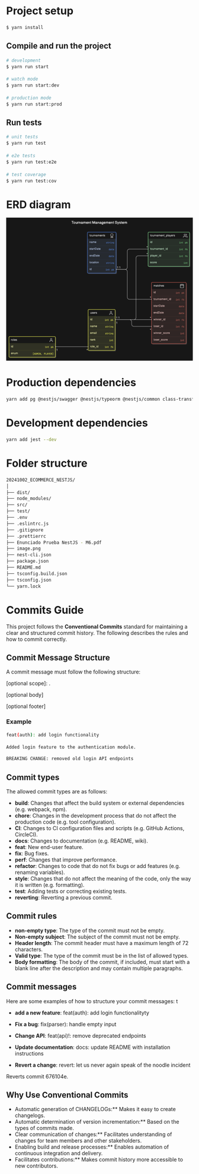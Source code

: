 # Project setup

```bash
$ yarn install
```

## Compile and run the project

```bash
# development
$ yarn run start

# watch mode
$ yarn run start:dev

# production mode
$ yarn run start:prod
```

## Run tests

```bash
# unit tests
$ yarn run test

# e2e tests
$ yarn run test:e2e

# test coverage
$ yarn run test:cov
```

# ERD diagram

![alt text](image.png)

# Production dependencies

```bash
yarn add pg @nestjs/swagger @nestjs/typeorm @nestjs/common class-transformer class-validator typeorm @nestjs/config @nestjs/passport passport passport-local passport-jwt @nestjs/jwt bcrypt
```

# Development dependencies

```bash
yarn add jest --dev
```

# Folder structure

```bash
20241002_ECOMMERCE_NESTJS/
│
├── dist/
├── node_modules/
├── src/
├── test/
├── .env
├── .eslintrc.js
├── .gitignore
├── .prettierrc
├── Enunciado Prueba NestJS - M6.pdf
├── image.png
├── nest-cli.json
├── package.json
├── README.md
├── tsconfig.build.json
├── tsconfig.json
└── yarn.lock

```

# Commits Guide

This project follows the **Conventional Commits** standard for maintaining a clear and structured commit history. The following describes the rules and how to commit correctly.

## Commit Message Structure

A commit message must follow the following structure:

<type>[optional scope]: <description>.

[optional body]

[optional footer]

### Example

```bash
feat(auth): add login functionality

Added login feature to the authentication module.
```

```bash
BREAKING CHANGE: removed old login API endpoints
```

## Commit types

The allowed commit types are as follows:

- **build**: Changes that affect the build system or external dependencies (e.g. webpack, npm).
- **chore**: Changes in the development process that do not affect the production code (e.g. tool configuration).
- **CI**: Changes to CI configuration files and scripts (e.g. GitHub Actions, CircleCI).
- **docs**: Changes to documentation (e.g. README, wiki).
- **feat**: New end-user feature.
- **fix**: Bug fixes.
- **perf**: Changes that improve performance.
- **refactor**: Changes to code that do not fix bugs or add features (e.g. renaming variables).
- **style**: Changes that do not affect the meaning of the code, only the way it is written (e.g. formatting).
- **test**: Adding tests or correcting existing tests.
- **reverting**: Reverting a previous commit.

## Commit rules

- **non-empty type**: The type of the commit must not be empty.
- **Non-empty subject**: The subject of the commit must not be empty.
- **Header length**: The commit header must have a maximum length of 72 characters.
- **Valid type**: The type of the commit must be in the list of allowed types.
- **Body formatting**: The body of the commit, if included, must start with a blank line after the description and may contain multiple paragraphs.

## Commit messages

Here are some examples of how to structure your commit messages:
t

- **add a new feature**:
  feat(auth): add login functionalityty

- **Fix a bug**:
  fix(parser): handle empty input

- **Change API**:
  feat(api)!: remove deprecated endpoints

- **Update documentation**:
  docs: update README with installation instructions

- **Revert a change**:
  revert: let us never again speak of the noodle incident

Reverts commit 676104e.

## Why Use Conventional Commits

- Automatic generation of CHANGELOGs:\*\* Makes it easy to create changelogs.
- Automatic determination of version incrementation:\*\* Based on the types of commits made.
- Clear communication of changes:\*\* Facilitates understanding of changes for team members and other stakeholders.
- Enabling build and release processes:\*\* Enables automation of continuous integration and delivery.
- Facilitates contributions:\*\* Makes commit history more accessible to new contributors.
